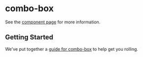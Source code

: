 # combo-box

See the [component page](http://TylerGarlick.github.io/combo-box) for more information.

## Getting Started

We've put together a [guide for combo-box](http://www.polymer-project.org/docs/start/reusableelements.html) to help get you rolling.
